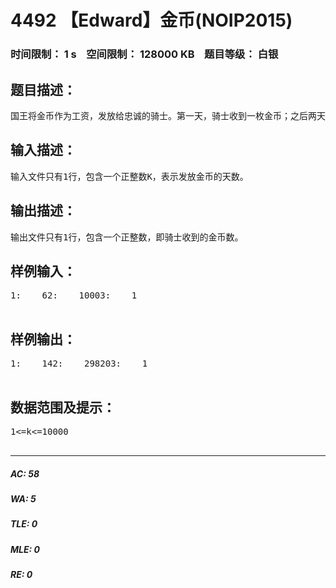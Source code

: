 # 4492 【Edward】金币(NOIP2015)   
### 时间限制： 1 s&nbsp;&nbsp;&nbsp;&nbsp;空间限制： 128000 KB&nbsp;&nbsp;&nbsp;&nbsp;题目等级： 白银  
## 题目描述：  

<pre>
国王将金币作为工资，发放给忠诚的骑士。第一天，骑士收到一枚金币；之后两天（第二天和第三天），每天收到两枚金币；之后三天（第四、五、六天），每天收到三枚金币；之后四天（第七、八、九、十天），每天收到四枚金币……；这种工资发放模式会一直这样延续下去：当连续N天每天收到N枚金币后，骑士会在之后的连续N+1天里，每天收到N+1枚金币。请计算在前K天里，骑士一共获得了多少金币。
</pre>
  
  
## 输入描述：  

<pre>
输入文件只有1行，包含一个正整数K，表示发放金币的天数。
</pre>
  
  
## 输出描述：  

<pre>
输出文件只有1行，包含一个正整数，即骑士收到的金币数。
</pre>
  
  
## 样例输入：  

<pre>
1:    62:    10003:    1  

</pre>
  
  
## 样例输出：  

<pre>
1:    142:    298203:    1  

</pre>
  
  
## 数据范围及提示：  

<pre>
1<=k<=10000  

</pre>
  
  
***  

##### AC: 58  
##### WA: 5  
##### TLE: 0  
##### MLE: 0  
##### RE: 0  
